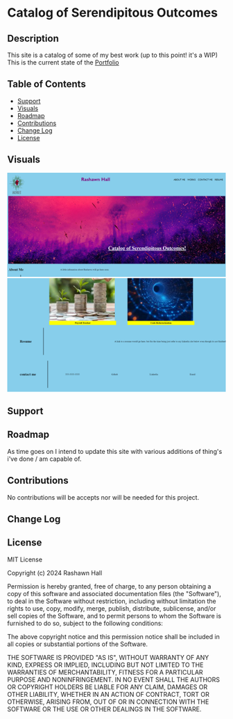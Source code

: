 # Catalog of Serendipitous Outcomes

## Description 
This site is a catalog of some of my best work (up to this point! it's a WIP)
<br> This is the current state of the  [Portfolio](https://ther16h.github.io/Portfolio-V2/) 

## Table of Contents

- [Support](#support)
- [Visuals](#visuals)
- [Roadmap](#roadmap)
- [Contributions](#contributions)
- [Change Log](#change-log)
- [License](#license)

## Visuals
![ScreenShot1](./assets/images/SS5.png)
![ScreenShot2](./assets/images/SS4.png)

## Support

## Roadmap
As time goes on I intend to update this site with various additions of thing's i've done / am capable of.

## Contributions
No contributions will be accepts nor will be needed for this project.

## Change Log

## License
MIT License

Copyright (c) 2024 Rashawn Hall

Permission is hereby granted, free of charge, to any person obtaining a copy
of this software and associated documentation files (the "Software"), to deal
in the Software without restriction, including without limitation the rights
to use, copy, modify, merge, publish, distribute, sublicense, and/or sell
copies of the Software, and to permit persons to whom the Software is
furnished to do so, subject to the following conditions:

The above copyright notice and this permission notice shall be included in all
copies or substantial portions of the Software.

THE SOFTWARE IS PROVIDED "AS IS", WITHOUT WARRANTY OF ANY KIND, EXPRESS OR
IMPLIED, INCLUDING BUT NOT LIMITED TO THE WARRANTIES OF MERCHANTABILITY,
FITNESS FOR A PARTICULAR PURPOSE AND NONINFRINGEMENT. IN NO EVENT SHALL THE
AUTHORS OR COPYRIGHT HOLDERS BE LIABLE FOR ANY CLAIM, DAMAGES OR OTHER
LIABILITY, WHETHER IN AN ACTION OF CONTRACT, TORT OR OTHERWISE, ARISING FROM,
OUT OF OR IN CONNECTION WITH THE SOFTWARE OR THE USE OR OTHER DEALINGS IN THE
SOFTWARE.